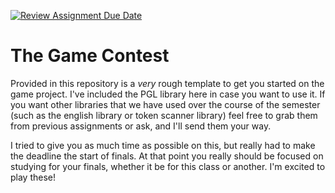[![Review Assignment Due Date](https://classroom.github.com/assets/deadline-readme-button-24ddc0f5d75046c5622901739e7c5dd533143b0c8e959d652212380cedb1ea36.svg)](https://classroom.github.com/a/kOqfo__o)
# The Game Contest

Provided in this repository is a _very_ rough template to get you started on the game project. I've included the PGL library here in case you want to use it. If you want other libraries that we have used over the course of the semester (such as the english library or token scanner library) feel free to grab them from previous assignments or ask, and I'll send them your way.

I tried to give you as much time as possible on this, but really had to make the deadline the start of finals. At that point you really should be focused on studying for your finals, whether it be for this class or another. I'm excited to play these!
